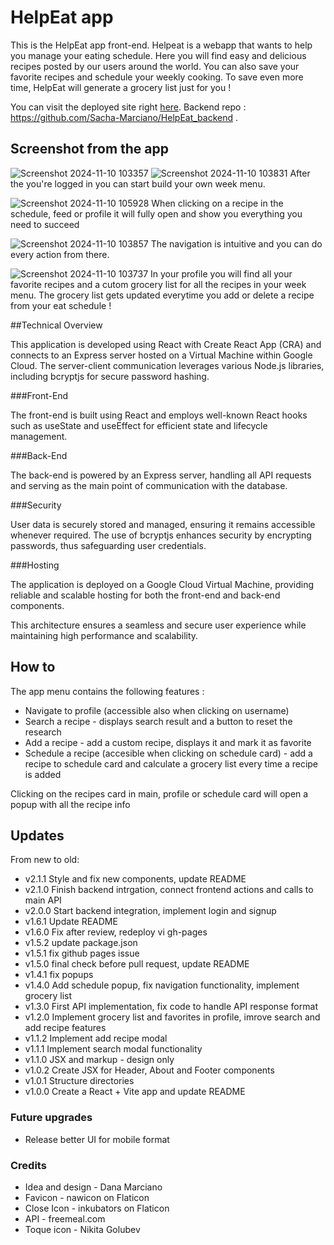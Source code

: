 # HelpEat app

This is the HelpEat app front-end.
Helpeat is a webapp that wants to help you manage your eating schedule.
Here you will find easy and delicious recipes posted by our users around the world.
You can also save your favorite recipes and schedule your weekly cooking.
To save even more time, HelpEat will generate a grocery list just for you !

You can visit the deployed site right [here](https://helpeat.jumpingcrab.com/).
Backend repo : https://github.com/Sacha-Marciano/HelpEat_backend .

## Screenshot from the app

![Screenshot 2024-11-10 103357](https://github.com/user-attachments/assets/3876c8dc-cd8b-4a58-b58b-ee185bbcef32)
![Screenshot 2024-11-10 103831](https://github.com/user-attachments/assets/6441d0bf-3f0f-446e-bf32-cfd7935009f5)
After the you're logged in you can start build your own week menu.

![Screenshot 2024-11-10 105928](https://github.com/user-attachments/assets/f3c858f6-a86a-4a04-96eb-3f7e48ee28ff)
When clicking on a recipe in the schedule, feed or profile it will fully open and show you everything you need to succeed

![Screenshot 2024-11-10 103857](https://github.com/user-attachments/assets/f3e8ce49-be9c-46c3-98b1-3e50d4f0bcda)
The navigation is intuitive and you can do every action from there.

![Screenshot 2024-11-10 103737](https://github.com/user-attachments/assets/a6228e0e-4fec-4758-bd81-b63757d3106c)
In your profile you will find all your favorite recipes and a cutom grocery list for all the recipes in your week menu.
The grocery list gets updated everytime you add or delete a recipe from your eat schedule !

##Technical Overview

This application is developed using React with Create React App (CRA) and connects to an Express server hosted on a Virtual Machine within Google Cloud. The server-client communication leverages various Node.js libraries, including bcryptjs for secure password hashing.

###Front-End

The front-end is built using React and employs well-known React hooks such as useState and useEffect for efficient state and lifecycle management.

###Back-End

The back-end is powered by an Express server, handling all API requests and serving as the main point of communication with the database.

###Security

User data is securely stored and managed, ensuring it remains accessible whenever required. The use of bcryptjs enhances security by encrypting passwords, thus safeguarding user credentials.

###Hosting

The application is deployed on a Google Cloud Virtual Machine, providing reliable and scalable hosting for both the front-end and back-end components.

This architecture ensures a seamless and secure user experience while maintaining high performance and scalability.

## How to

The app menu contains the following features :

- Navigate to profile (accessible also when clicking on username)
- Search a recipe - displays search result and a button to reset the research
- Add a recipe - add a custom recipe, displays it and mark it as favorite
- Schedule a recipe (accesible when clicking on schedule card) - add a recipe to schedule card and calculate a grocery list every time a recipe is added

Clicking on the recipes card in main, profile or schedule card will open a popup with all the recipe info

## Updates

From new to old:

- v2.1.1 Style and fix new components, update README
- v2.1.0 Finish backend intrgation, connect frontend actions and calls to main API
- v2.0.0 Start backend integration, implement login and signup
- v1.6.1 Update README
- v1.6.0 Fix after review, redeploy vi gh-pages
- v1.5.2 update package.json
- v1.5.1 fix github pages issue
- v1.5.0 final check before pull request, update README
- v1.4.1 fix popups
- v1.4.0 Add schedule popup, fix navigation functionality, implement grocery list
- v1.3.0 First API implementation, fix code to handle API response format
- v1.2.0 Implement grocery list and favorites in profile, imrove search and add recipe features
- v1.1.2 Implement add recipe modal
- v1.1.1 Implement search modal functionality
- v1.1.0 JSX and markup - design only
- v1.0.2 Create JSX for Header, About and Footer components
- v1.0.1 Structure directories
- v1.0.0 Create a React + Vite app and update README

### Future upgrades

- Release better UI for mobile format

### Credits

- Idea and design - Dana Marciano
- Favicon - nawicon on Flaticon
- Close Icon - inkubators on Flaticon
- API - freemeal.com
- Toque icon - Nikita Golubev
